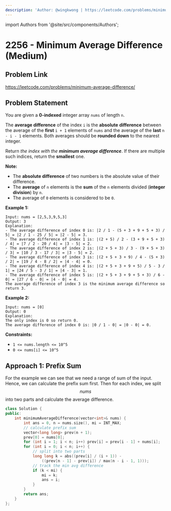 ```yaml
---
description: 'Author: @wingkwong | https://leetcode.com/problems/minimum-average-difference/'
---
```


import Authors from '@site/src/components/Authors';

# 2256 - Minimum Average Difference (Medium)

## Problem Link

https://leetcode.com/problems/minimum-average-difference/

## Problem Statement

You are given a **0-indexed** integer array `nums` of length `n`.

The **average difference** of the index `i` is the **absolute** **difference** between the average of the **first** `i + 1` elements of `nums` and the average of the **last** `n - i - 1` elements. Both averages should be **rounded down** to the nearest integer.

Return _the index with the **minimum average difference**_. If there are multiple such indices, return the **smallest** one.

**Note:**

* The **absolute difference** of two numbers is the absolute value of their difference.
* The **average** of `n` elements is the **sum** of the `n` elements divided (**integer division**) by `n`.
* The average of `0` elements is considered to be `0`.

**Example 1:**

```
Input: nums = [2,5,3,9,5,3]
Output: 3
Explanation:
- The average difference of index 0 is: |2 / 1 - (5 + 3 + 9 + 5 + 3) / 5| = |2 / 1 - 25 / 5| = |2 - 5| = 3.
- The average difference of index 1 is: |(2 + 5) / 2 - (3 + 9 + 5 + 3) / 4| = |7 / 2 - 20 / 4| = |3 - 5| = 2.
- The average difference of index 2 is: |(2 + 5 + 3) / 3 - (9 + 5 + 3) / 3| = |10 / 3 - 17 / 3| = |3 - 5| = 2.
- The average difference of index 3 is: |(2 + 5 + 3 + 9) / 4 - (5 + 3) / 2| = |19 / 4 - 8 / 2| = |4 - 4| = 0.
- The average difference of index 4 is: |(2 + 5 + 3 + 9 + 5) / 5 - 3 / 1| = |24 / 5 - 3 / 1| = |4 - 3| = 1.
- The average difference of index 5 is: |(2 + 5 + 3 + 9 + 5 + 3) / 6 - 0| = |27 / 6 - 0| = |4 - 0| = 4.
The average difference of index 3 is the minimum average difference so return 3.
```

**Example 2:**

```
Input: nums = [0]
Output: 0
Explanation:
The only index is 0 so return 0.
The average difference of index 0 is: |0 / 1 - 0| = |0 - 0| = 0.
```

**Constraints:**

* `1 <= nums.length <= 10^5`
* `0 <= nums[i] <= 10^5`

## Approach 1: Prefix Sum

For the example we can see that we need a range of sum of the input. Hence, we can calculate the prefix sum first. Then for each index, we split $$nums$$ into two parts and calculate the average difference.

<Authors names="@wingkwong"/>

```cpp
class Solution {
public:
    int minimumAverageDifference(vector<int>& nums) {
        int ans = 0, n = nums.size(), mi = INT_MAX;
        // calculate prefix sum
        vector<long long> prev(n + 1);
        prev[0] = nums[0];
        for (int i = 1; i < n; i++) prev[i] = prev[i - 1] + nums[i];
        for (int i = 0; i < n; i++) {
            // split into two parts
            long long k = abs((prev[i] / (i + 1)) - 
                ((prev[n - 1] - prev[i]) / max(n - i - 1, 1)));
            // track the min avg difference
            if (k < mi) {
                mi = k;
                ans = i;
            }
        }
        return ans;
    }
};
```
